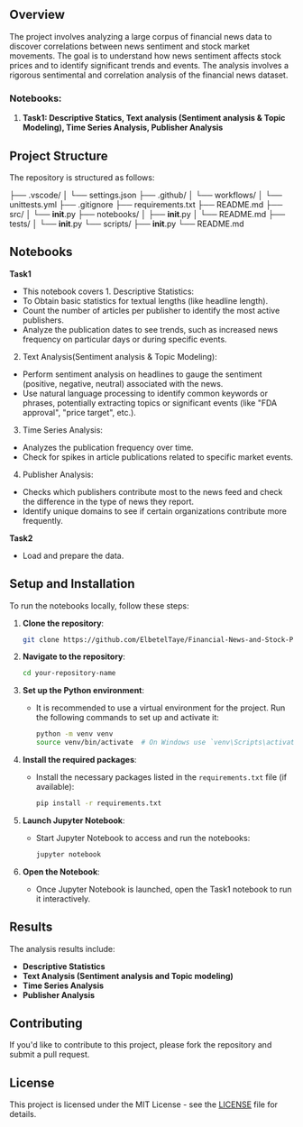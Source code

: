 ## Overview

The project involves analyzing a large corpus of financial news data to discover correlations between news sentiment and stock market movements. The goal is to understand how news sentiment affects stock prices and to identify significant trends and events. The analysis involves a rigorous sentimental and correlation analysis of the financial news dataset.

### Notebooks:
1. **Task1: Descriptive Statics, Text analysis (Sentiment analysis & Topic Modeling), Time Series Analysis, Publisher Analysis** 

## Project Structure

The repository is structured as follows:

├── .vscode/
│   └── settings.json
├── .github/
│   └── workflows/
│       └── unittests.yml
├── .gitignore
├── requirements.txt
├── README.md
├── src/
│   └── __init__.py
├── notebooks/
│   ├── __init__.py
│   └── README.md
├── tests/
│   └── __init__.py
└── scripts/
    ├── __init__.py
    └── README.md


## Notebooks

**Task1**
   - This notebook covers 
    1. Descriptive Statistics:
- To Obtain basic statistics for textual lengths (like headline length).
- Count the number of articles per publisher to identify the most active publishers.
- Analyze the publication dates to see trends, such as increased news frequency on particular days or during specific events.
2. Text Analysis(Sentiment analysis & Topic Modeling):
  - Perform sentiment analysis on headlines to gauge the sentiment (positive, negative, neutral) associated with the news.
  - Use natural language processing to identify common keywords or phrases, potentially extracting topics or significant events (like "FDA approval", "price target", etc.).
3. Time Series Analysis:
- Analyzes the publication frequency over time.
- Check for spikes in article publications related to specific market events.
4. Publisher Analysis:
- Checks which publishers contribute most to the news feed and check the difference in the type of news they report.
- Identify unique domains to see if certain organizations contribute more frequently.

**Task2**
- Load and prepare the data.

## Setup and Installation

To run the notebooks locally, follow these steps:

1. **Clone the repository**:
   ```bash
   git clone https://github.com/ElbetelTaye/Financial-News-and-Stock-Price-analysis.git
   ```

2. **Navigate to the repository**:
   ```bash
   cd your-repository-name
   ```

3. **Set up the Python environment**:
   - It is recommended to use a virtual environment for the project. Run the following commands to set up and activate it:
     ```bash
     python -m venv venv
     source venv/bin/activate  # On Windows use `venv\Scripts\activate`
     ```

4. **Install the required packages**:
   - Install the necessary packages listed in the `requirements.txt` file (if available):
     ```bash
     pip install -r requirements.txt
     ```

5. **Launch Jupyter Notebook**:
   - Start Jupyter Notebook to access and run the notebooks:
     ```bash
     jupyter notebook
     ```

6. **Open the Notebook**:
   - Once Jupyter Notebook is launched, open the Task1 notebook to run it interactively.

## Results

The analysis results include:
- **Descriptive Statistics**
- **Text Analysis (Sentiment analysis and Topic modeling)**
- **Time Series Analysis**
- **Publisher Analysis**

## Contributing

If you'd like to contribute to this project, please fork the repository and submit a pull request.

## License

This project is licensed under the MIT License - see the [LICENSE](LICENSE) file for details.
